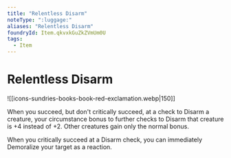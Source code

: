 ```yaml
---
title: "Relentless Disarm"
noteType: ":luggage:"
aliases: "Relentless Disarm"
foundryId: Item.qkvxkGuZkZVmUm0U
tags:
  - Item
---
```


# Relentless Disarm
![[icons-sundries-books-book-red-exclamation.webp|150]]

When you succeed, but don't critically succeed, at a check to Disarm a creature, your circumstance bonus to further checks to Disarm that creature is +4 instead of +2. Other creatures gain only the normal bonus.

When you critically succeed at a Disarm check, you can immediately Demoralize your target as a reaction.

